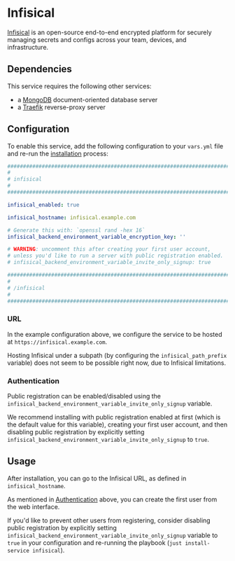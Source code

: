# Infisical

[Infisical](https://infisical.com/) is an open-source end-to-end encrypted platform for securely managing secrets and configs across your team, devices, and infrastructure.


## Dependencies

This service requires the following other services:

- a [MongoDB](mongodb.md) document-oriented database server
- a [Traefik](traefik.md) reverse-proxy server


## Configuration

To enable this service, add the following configuration to your `vars.yml` file and re-run the [installation](../installing.md) process:

```yaml
########################################################################
#                                                                      #
# infisical                                                            #
#                                                                      #
########################################################################

infisical_enabled: true

infisical_hostname: infisical.example.com

# Generate this with: `openssl rand -hex 16`
infisical_backend_environment_variable_encryption_key: ''

# WARNING: uncomment this after creating your first user account,
# unless you'd like to run a server with public registration enabled.
# infisical_backend_environment_variable_invite_only_signup: true

########################################################################
#                                                                      #
# /infisical                                                           #
#                                                                      #
########################################################################
```


### URL

In the example configuration above, we configure the service to be hosted at `https://infisical.example.com`.

Hosting Infisical under a subpath (by configuring the `infisical_path_prefix` variable) does not seem to be possible right now, due to Infisical limitations.


### Authentication

Public registration can be enabled/disabled using the `infisical_backend_environment_variable_invite_only_signup` variable.

We recommend installing with public registration enabled at first (which is the default value for this variable), creating your first user account, and then disabling public registration by explicitly setting `infisical_backend_environment_variable_invite_only_signup` to `true`.


## Usage

After installation, you can go to the Infisical URL, as defined in `infisical_hostname`.

As mentioned in [Authentication](#authentication) above, you can create the first user from the web interface.

If you'd like to prevent other users from registering, consider disabling public registration by explicitly setting `infisical_backend_environment_variable_invite_only_signup` variable to `true` in your configuration and re-running the playbook (`just install-service infisical`).
